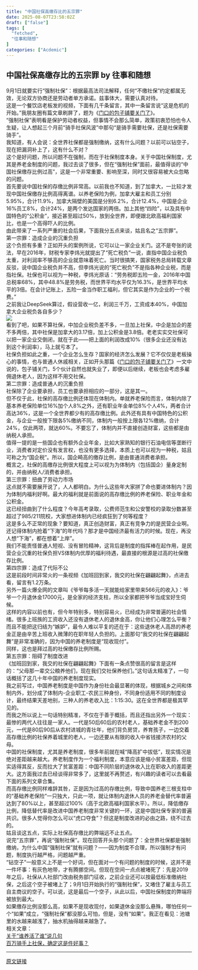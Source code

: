 ```yaml
---
title: "中国社保高缴存比的五宗罪"
date: 2025-08-07T23:58:02Z
draft: ["false"]
tags: [
  "fetched",
  "往事和随想"
]
categories: ["Acdemic"]
---
```

中国社保高缴存比的五宗罪 by 往事和随想
------
<div><section><span leaf="">9月1日就要实行“强制社保”：根据最高法司法解释，</span><span leaf="">任何“不缴社保”约定都属无效，</span><span leaf="">无论双方协商还是劳动者单方承诺。兹事体大，需要认真对待。</span></section><section nodeleaf=""><mp-common-videosnap data-pluginname="mpvideosnap" data-url="https://findermp.video.qq.com/251/20304/stodownload?encfilekey=oibeqyX228riaCwo9STVsGLIBn9G5YG8Zn4ZK36BINHDicvFU4RccfbdcichoNvIsrT8FmSics2hjJHsHwlOBpPhsib9RsqD30Lk9tSn98E8xLZwJdh5Lz8cIJrC8sev971W1FfkkibA1uM8W8&amp;token=ic1n0xDG6awic7jRQic21H6oL3oZpOLufUG1cMoXzGFpQOzoZNfTJUYJtT4g5ouiaDsXhs7pzQwzMFwmuct5shA2zRcicHz2uwCkAhFIia91ATumpFo6eGW1DDUU4IM0Gp0BmyOibV1X1hMsML30JP4JPOzD9RRlHDJln3Jk1loOnF4XxA&amp;idx=1&amp;hy=SZ&amp;m=20d41403e7256d2c2c34a1d747c26857&amp;uzid=1" data-headimgurl="http://wx.qlogo.cn/finderhead/Q3auHgzwzM4hxwpMYXYasmF0y5sn4oialUX9ic2tBOkzr5JrmSIquq0Q/0" data-username="v2_060000231003b20faec8cae38010c1d6cd0cea30b07730232413a99bb7facb70057cec0c33b4@finder" data-nickname="老怀化渔市" data-desc="9月1号就开始买社保了，我想问一下餐饮同行们，你们是怎么看法？买需要怎么买？我们餐饮商家出多少员工出多少？" data-nonceid="15113454097838347812" data-width="1080" data-height="1920" data-type="video" data-id="export/UzFfAgtgekIEAQAAAAAA7hAjPzHWRAAAAAstQy6ubaLX4KHWvLEZgBPE_qNEfVc4KPiPzNPgMIv43BKXz4OWwlmlLajFvoHS"></mp-common-videosnap></section><section><span leaf="">这是一个餐饮店老板发的视频，下面有几千条留言，其中一条留言说“<span textstyle="">这是危机的开始</span>。”</span><span leaf="" data-pm-slice='1 1 ["para",{"tagName":"section","attributes":{},"namespaceURI":"http://www.w3.org/1999/xhtml"}]'>我朋友圈有篇文章刷屏了，题为《<a target="_blank" href="https://mp.weixin.qq.com/s?__biz=Mzg5Nzc0NTMxNA==&amp;mid=2247489610&amp;idx=1&amp;sn=a8f3e48207ca0aab4216c697a9fb7ddc&amp;scene=21#wechat_redirect" textvalue="门口的包子铺要关门了" data-itemshowtype="0" linktype="text" data-linktype="2">门口的包子铺要关门了</a>》。</span></section><section><span leaf="" data-pm-slice='1 1 ["para",{"tagName":"section","attributes":{},"namespaceURI":"http://www.w3.org/1999/xhtml"}]'>“强制社保”表明看是保护劳动者权益，但事情不会那么简单，政策初衷恐怕也令人生疑，让人想起三个月前“骑手社保风波”中那句“<span textstyle="">是骑手需要社保，还是社保需要骑手</span>”。</span></section><section><span leaf="" data-pm-slice='1 1 ["para",{"tagName":"section","attributes":{},"namespaceURI":"http://www.w3.org/1999/xhtml"}]'>我知道，有人会说：<span textstyle="">全世界社保都是强制缴纳，这有什么问题？以前可以钻空子，现在把漏洞补上了，这有什么不对？</span></span></section><section><span leaf="" data-pm-slice='1 1 ["para",{"tagName":"section","attributes":{},"namespaceURI":"http://www.w3.org/1999/xhtml"}]'>这个是好问题，所以<span textstyle="">问题不在强制，而在于社保制度本身</span>。关于中国社保制度，尤其是养老金制度的问题，我过去谈了很多，但<span textstyle="">在“强制社保”面前，最值得谈的</span><span textstyle="">“中国社保缴存比例过高”，这是一个非常重要、影响至深，同时又很容易被大众忽略的问题。</span></span></section><section><span leaf="">首先要说中国社保的存缴比例非常高。以前我也不知道，到了加拿大，一比较才发现中国社保缴存比例高得离谱。以养老保险为例，加拿大雇主和员工分别5.95%，合计11.9%，加拿大隔壁的美国是分别6.2%，合计12.4%，中国是企业16%员工8%，合计24%，是两个发达国家的两倍。加上其他“四险”，以及具有中国特色的“公积金”，接近甚至超过50%，放到全世界，即便跟北欧高福利国家比，也是一个高得吓人的比例。</span></section><section><span leaf="">由此带来了一系列严重的社会后果，下面我分五点来谈，姑且名之“五宗罪”。</span></section><section><span leaf=""><span textstyle="">第一宗罪：造成企业的沉重负担</span></span></section><section><span leaf=""><span textstyle="">这个负担有多重？正如开头的案例所说，它可以让一家企业关门。</span>这不是夸张的说法，早在2016年，财税专家李炜光就提出了“死亡税负”一说，直指中国企业税负太重，对利润率不够高的企业就意味着死亡。当时很搞笑，国家税务总局转载文章反驳，说中国企业税负并不高，但李炜光说的“死亡税负”不是指各种企业税，而是指社保。社保也可以视为一种税，</span><span leaf="">李炜光原话：“劳务税即五险一金，2016年中国总税率68%，其中48.8%是劳务税，而世界平均水平仅为16.3%，是世界平均水平的3倍。在会计记账上，五险一金当作职工福利，但它其实是作为企业的一个税费。”</span></section><section><span leaf="">之前我让DeepSeek算过，假设营收一亿，利润三千万，工资成本40%，中国加拿大企业税负各自多少？</span></section><section nodeleaf=""><img data-src="https://mmbiz.qpic.cn/mmbiz_jpg/YNsLY7Hc4EBiaSLBHVzkeYVNLDuia5F6OmQBvnpibjqfcLTxqiaEXCB7gUB79oic4HCbPhE7AOETxAWZBmd5QOcFN0g/640?wx_fmt=webp&amp;from=appmsg" data-ratio="1.5227934044616878" data-s="300,640" data-type="webp" data-w="1031" type="block" data-backw="578" data-backh="880" data-imgfileid="100000406" src="https://mmbiz.qpic.cn/mmbiz_jpg/YNsLY7Hc4EBiaSLBHVzkeYVNLDuia5F6OmQBvnpibjqfcLTxqiaEXCB7gUB79oic4HCbPhE7AOETxAWZBmd5QOcFN0g/640?wx_fmt=webp&amp;from=appmsg"></section><section><span leaf="">看到了吧，如果不算社保，中加企业税负差不多，一旦加上社保，中企是加企的差不多两倍，其中社保是加拿大的3.17倍，加上公积金是3.8倍。老老实实交社保可以把一家企业交倒闭，就在于此——把上面的利润改成10%（很多企业还没有达到这个利润率），马上就亏本了。</span></section><section><span leaf=""><span textstyle="">社保负担如此之重，一个企业怎么生存？国家的经济怎么发展？它不仅仅是老板操心的事情，也与普通人休戚相关</span>，正如开头那篇</span><span leaf="" data-pm-slice='1 1 ["para",{"tagName":"section","attributes":{},"namespaceURI":"http://www.w3.org/1999/xhtml"}]'>《<a target="_blank" href="https://mp.weixin.qq.com/s?__biz=Mzg5Nzc0NTMxNA==&amp;mid=2247489610&amp;idx=1&amp;sn=a8f3e48207ca0aab4216c697a9fb7ddc&amp;scene=21#wechat_redirect" textvalue="门口的包子铺要关门了" data-itemshowtype="0" linktype="text" data-linktype="2">门口的包子铺要关门了</a>》一文中说的，包子铺关门，5个伙计自然也就失业了，即便以后继续，老板也会考虑多雇佣退休老人，因为这样不用交社保。</span></section><section><span leaf=""><span textstyle="">第二宗罪：造成普通人的沉重负担</span></span></section><section><span leaf="">社保除了企业要承担，员工也要承担相应的一部分，这是其一。</span></section><section><span leaf="">但不仅于此，社保的高存缴比例还体现在体制内。单就养老保险而言，体制内除了基本养老保险单位16%加个人8%之外，还有职业年金单位8%个人4%，两者合计高达36%，这是一个全世界都少有的高存缴比例。此外还有具有中国特色的公积金，与企业一般按下限各5%缴纳不同，体制内一般按上限各12%缴纳，合计24%，<span textstyle="">仅此两项，就达60%。不要忘了，体制内并不直接创造财富，这些都是由纳税人承担。</span></span></section><section><span leaf="">值得一提的是一些国企也有额外企业年金，比如大家熟知的银行石油电信等垄断行业，消费者对定价没有发言权，也没有更多选择，本质上也可以视为一种税，姑且可称之为“国企税”。所以，国企畸高的缴存比例，是由普通消费者承担。</span></section><section><span leaf=""><span textstyle="">概言之，社保的高缴存比例很大程度上可以视为为体制内（包括国企）量身定制的，并由纳税人/消费者承担。</span></span></section><section><span leaf=""><span textstyle="">第三宗罪：</span></span><span leaf="" data-pm-slice='1 1 ["para",{"tagName":"section","attributes":{},"namespaceURI":"http://www.w3.org/1999/xhtml"}]'><span textstyle="">扭曲了劳动力市场</span></span><span leaf=""><br></span></section><section><span leaf="">这点就不需要展开说了，人人都明白。为什么这些年大家拼了命也要进体制内？因为体制内福利好啊。最大的福利就是前面说的高存缴比例的养老保险、职业年金和公积金。</span></section><section><span leaf="">这已经扭曲到了什么程度？今年高考录取，公费师范生和公安警校的录取分数甚至超过了985/211院校，大家想进体制内已经疯狂到了何等程度？</span></section><section><span leaf="">这是多么不正常的现象？要知道，真正创造财富，真正有竞争力的是民营企业啊。还记得体制内抢着“下海”的年代吗？那才是中国经济最有活力的时候。现在，再没人想“下海”，都在想着“上岸”。</span></section><section><span leaf=""><span textstyle="">我们不能责怪普通人短视、没有冒险精神，这背后是制度的指挥棒在起作用，是民营企业沉重的社保负担VS体制内优厚的福利待遇，最直接的根源是过高的社保缴存比例。</span></span></section><section><span leaf=""><span textstyle="">第四宗罪：造成了代际不公</span></span><span leaf="" data-pm-slice='1 1 ["para",{"tagName":"section","attributes":{},"namespaceURI":"http://www.w3.org/1999/xhtml"}]'><br></span></section><section nodeleaf=""><mp-common-videosnap data-pluginname="mpvideosnap" data-url="https://findermp.video.qq.com/251/20304/stodownload?encfilekey=oibeqyX228riaCwo9STVsGLPj9UYCicgttvTcwnBnuR1hcSicClhpj2Qu5qu34dljH0t7c9FHHbQAJUAPG41EhPNk88yNvB1QmcYE2p96QThyWsmkgPwU0ouxKricUJ3m5ibEab6XLHRiaNDH8&amp;token=ic1n0xDG6awic7jRQic21H6oGFr8JP3qibibXWCORzkmcBaka6cacxLicXxpZ8TfdggfMunPt5d2LcP4ic9W0yw9K3JP6osUiaoHlenSdP1vubM2OeuvaRKdTVODAdAJuBMKxNnCOVkVn1bM1vSfAgoZ3cLXzl4OSuwSy7PDJvTCIBLRkibs&amp;idx=1&amp;hy=SH&amp;m=5adc246ab338bcbbd54532712b77990e&amp;uzid=1" data-headimgurl="http://wx.qlogo.cn/finderhead/VNDQtnw16icLbeqortgYI4w5ZmKnaWvUJibtyeaHib0AQkm3Hl5rV9F1nBNrGeFEFVqicL8bqINJuGM/0" data-username="v2_060000231003b20faec8c5e48d19c4d7ce0def34b0779844e87d78f3f4411943d638a29c21d3@finder" data-nickname="牛马达人666" data-desc="加班回到家，我交的社保在翩翩起舞，我以后翩翩起舞的时候是不是牛马加班给我交社保……我能不能拿到我的社保？" data-nonceid="10662711064992661489" data-width="720" data-height="912" data-type="video" data-id="export/UzFfAgtgekIEAQAAAAAAlnM4b1EiswAAAAstQy6ubaLX4KHWvLEZgBPE6aJ8EWFiYMuIzNPgMIvIZaTCvGcNkfD0_67piZ9i"></mp-common-videosnap></section><section><span leaf="" data-pm-slice='1 1 ["para",{"tagName":"section","attributes":{},"namespaceURI":"http://www.w3.org/1999/xhtml"}]'>这是前段时间非常火的一条视频《加班回到家，我交的社保在翩翩起舞》，点进去看，留言有1.2万条。</span></section><section nodeleaf=""><mp-common-videosnap data-pluginname="mpvideosnap" data-url="https://findermp.video.qq.com/251/20304/stodownload?encfilekey=oibeqyX228riaCwo9STVsGLPj9UYCicgttvjDjiccfU0XxVRIK6erKTWJL93vtbj0G5slib2qT2RqU2W1ibDImAgic91nxVU5mM4MlFw7XEcH72Vp6CkwuCvsC6piaKPLphxpHKFexO3FWTToYU&amp;token=2lt8WBSnjTkhradibNelEw5FtiagB4ewJAiancGxCsl64pAKvBicm6codaoR8who5cA5EH48Rwvz4vN0zrJz2s0yYqF7Aia7ibUqtTfZsF9gpJ0CGrntEo9IibvHP4VrXgUCzJY4UfHhPib3yv9C8xQcnxvREVtiax4icgq01iaAfdibWw6wjPg&amp;idx=1&amp;hy=SH&amp;m=ccc3e6f0bb4a514963106a9403669c63&amp;uzid=1" data-headimgurl="http://wx.qlogo.cn/finderhead/CJ35Z2cnZA2lDYEhwQe0ZLYuN4gibCvBicAP9icdryoLuFRY1glaXHuGCiaBbO5NbfwKgejaLISySg0/0" data-username="v2_060000231003b20faec8c6e48b1bc0d6cc0ce537b0772741a7ee2a23987ff01563bea0dd0696@finder" data-nickname="小刚回农村" data-desc="爷爷每多活一天，就能为家里带来566元收入。这是最近很火的一篇文章，大家怎么看呢？#农村生活#小院生活#人间清醒#回村养老" data-nonceid="2964973871923259358" data-authiconurl="https://dldir1v6.qq.com/weixin/checkresupdate/auth_icon_level3_2e2f94615c1e4651a25a7e0446f63135.png" data-width="1920" data-height="1088" data-type="video" data-id="export/UzFfAgtgekIEAQAAAAAAPT8wL95VWQAAAAstQy6ubaLX4KHWvLEZgBPEx6NMRBgrfd6IzNPgMIv0jXBzvH5hdGhn4xSyjWse"></mp-common-videosnap></section><section><span leaf="" data-pm-slice='1 1 ["para",{"tagName":"section","attributes":{},"namespaceURI":"http://www.w3.org/1999/xhtml"}]'>另外一篇火爆全网的文章叫《爷爷每多活一天就能给家里带来566元的收入》：爷爷一个月退休金17000元，是全家的经济支柱，所以全家都把爷爷当成宝好生伺候。</span></section><section><span leaf="">这样的内容以前也有，但今年特别多，特别容易火，已经成为非常普遍的社会情绪。<span textstyle="">很多上班族的工资收入还没有退休老人的退休金高，你让他们心理怎么平衡？</span><span textstyle="">而且不能把这归结为“嫉妒”，</span><span textstyle="">最令人难以平复的还在于：这些退休老人高昂的养老金正是由辛苦上班收入微薄的在职年轻人负担的。</span>上面那句“我交的社保在翩翩起舞”是非常准确的，因为中国的养老制度是“现收现付”。</span></section><section><span leaf="">同样，这也是拜过高的社保缴存比例所赐。</span></section><section><span leaf=""><span textstyle="">第五宗罪：阻碍了制度改进</span></span></section><section><span leaf="" data-pm-slice='1 1 ["para",{"tagName":"section","attributes":{},"namespaceURI":"http://www.w3.org/1999/xhtml"}]'>《加班回到家，我交的社保在翩翩起舞》下面有一条点赞很高的留言是这样的：“<span textstyle="">父母那一辈交公粮养他们，现在我们交社保养他们。</span>”这句话太精准了，一句话概括了这几十年中国的养老制度现实。</span></section><section><span leaf="">我之前写过，中国养老制度是中国作为身份社会最显著的体现，根据城乡之间和体制内外，划分成了体制内-企业职工-农民三种身份，不同身份适用不同的制度设计，最终结果天差地别，三种人的养老收入比：1:15:30。这在全世界都是极其罕见的。</span></section><section><span leaf="">而我之所以说上一句话特别精准，不仅在于善于概括，而且还指出另外一个现实：<span textstyle="">最惨的两代人往往是一家人</span>。一代是50后60后的农村老人，基础养老金不到200元，一代是80后90后从农村进城的青壮年，他们背负房贷，养育孩子，一边交着高存缴比例的社保养着城里的老人，一边还要从有限的收入中省钱接济农村的父母。</span></section><section><span leaf="">中国的社保制度，尤其是养老制度，很多年前就在喊“降高扩中拔低”，现实情况是绝对差距越来越大。养老制度作为一个福利制度，本意应该是缩小贫富差距，但现实适得其反，反而拉大了贫富差距：中国不同阶层的退休收入比在职收入的差距更大。这方面我过去已经谈得非常多了，这里就不再赘述，有兴趣的读者可以去看最下面的系列文章合集。</span></section><section><span leaf="">而高存缴比例同样难辞其咎，正是因为过高的存缴比例，导致中国养老三根支柱中的“基础养老保险”一只独大，只此一项，就让体制内退休人员的养老金替代率普遍达到了80%以上，甚至超过100%（高于北欧高福利国家水平）。所以，<span textstyle="">降低缴存比例，降低替代率是改进中国养老制度非常关键的一环，这是中国社保专家的普遍共识。很多人觉得你怎么可以“虎口夺食”？但这是制度改进的必由之路，绕不过去的。</span></span></section><section><span leaf="">姑且谈这五点，实际上社保高存缴比的弊端远不止五点。</span></section><section><span leaf="">说完“五宗罪”，再说“强制社保”。现在回答开头那个问题了：全世界社保都是强制缴纳，为什么中国“强制社保”就有问题？</span><span leaf="" data-pm-slice='1 1 ["para",{"tagName":"section","attributes":{},"namespaceURI":"http://www.w3.org/1999/xhtml"}]'>——<span textstyle="">因为制度不合理，所以强制才有问题</span></span><span leaf="">，<span textstyle="">制度执行越严格，问题越严重。</span></span></section><section><span leaf="">“钻空子”一般意义上不是一个好词，但在面对一个有问题的制度的时候，这并不是一件坏事：有灰色地带，才有腾挪空间。但现在空间一点点被堵死了：先是2019年之后，社保从人社部门改由税务部门征收，之前企业还可以按最低标准缴纳社保，之后这个空子被堵上了；9月1日开始执行的“强制社保”，又堵住了雇主与员工自主商议的空子。可以说，<span textstyle="">这是最后一个空子，从此以后，中国社保制度的弊端将被放到最大。</span></span></section><section><span leaf="">如果缴存比例没那么高，如果不是现收现付，如果退休金没那么悬殊，哪怕任何一个“如果”成立，“强制社保”都没那么可怕，但是，没有“如果”。我正在看见：池塘里的水越来越浅了，抽水机抽得越来越急了。</span></section><section><span leaf="">相关文章：</span></section><section><span leaf=""><a target="_blank" href="https://mp.weixin.qq.com/s?__biz=Mzk1Nzk2NzAwMw==&amp;mid=2247483661&amp;idx=1&amp;sn=814b82bfca5ec32268a163299fb463b5&amp;scene=21#wechat_redirect" textvalue="关于“谁养活了谁”说几句" data-itemshowtype="11" linktype="text" data-linktype="2">关于“谁养活了谁”说几句</a></span></section><section><span leaf=""><a target="_blank" href="https://mp.weixin.qq.com/s?__biz=Mzk2NDA4MDg4Mg==&amp;mid=2247483685&amp;idx=1&amp;sn=20fa7fe08cbe408739e94004b7fee19e&amp;scene=21#wechat_redirect" textvalue="百万骑手上社保，确定这是件好事？" data-itemshowtype="11" linktype="text" data-linktype="2">百万骑手上社保，确定这是件好事？</a></span></section><p><mp-style-type data-value="3"></mp-style-type></p></div>  
<hr>
<a href="https://mp.weixin.qq.com/s/oapCKRZSsy2ec0FtUcumfQ",target="_blank" rel="noopener noreferrer">原文链接</a>
